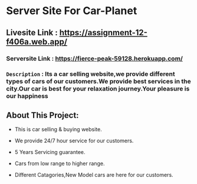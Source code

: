 # Server Site For Car-Planet




## Livesite Link : https://assignment-12-f406a.web.app/
### Serversite Link : https://fierce-peak-59128.herokuapp.com/



### `Description` : Its a car selling website,we provide different types of cars of our customers.We provide best services in the city.Our car is best for your relaxation journey.Your pleasure is our happiness


## About This Project:

* This is car selling & buying website.

* We provide 24/7 hour service for our customers.

* 5 Years Servicing guarantee.

* Cars from low range to higher range.

* Different Catagories,New Model cars are here for our customers.


